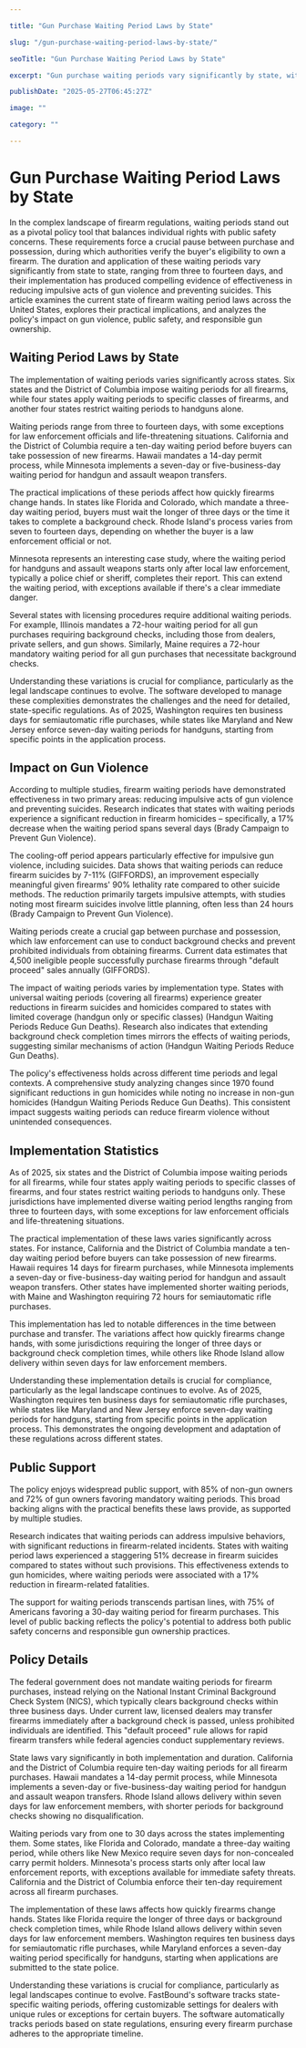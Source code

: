```yaml
---

title: "Gun Purchase Waiting Period Laws by State"

slug: "/gun-purchase-waiting-period-laws-by-state/"

seoTitle: "Gun Purchase Waiting Period Laws by State"

excerpt: "Gun purchase waiting periods vary significantly by state, with impacts on impulsive acts of gun violence and suicides. Understanding these policies is crucial for compliance amid evolving legal landscapes."

publishDate: "2025-05-27T06:45:27Z"

image: ""

category: ""

---
```



# Gun Purchase Waiting Period Laws by State

In the complex landscape of firearm regulations, waiting periods stand out as a pivotal policy tool that balances individual rights with public safety concerns. These requirements force a crucial pause between purchase and possession, during which authorities verify the buyer's eligibility to own a firearm. The duration and application of these waiting periods vary significantly from state to state, ranging from three to fourteen days, and their implementation has produced compelling evidence of effectiveness in reducing impulsive acts of gun violence and preventing suicides. This article examines the current state of firearm waiting period laws across the United States, explores their practical implications, and analyzes the policy's impact on gun violence, public safety, and responsible gun ownership.


## Waiting Period Laws by State

The implementation of waiting periods varies significantly across states. Six states and the District of Columbia impose waiting periods for all firearms, while four states apply waiting periods to specific classes of firearms, and another four states restrict waiting periods to handguns alone.

Waiting periods range from three to fourteen days, with some exceptions for law enforcement officials and life-threatening situations. California and the District of Columbia require a ten-day waiting period before buyers can take possession of new firearms. Hawaii mandates a 14-day permit process, while Minnesota implements a seven-day or five-business-day waiting period for handgun and assault weapon transfers.

The practical implications of these periods affect how quickly firearms change hands. In states like Florida and Colorado, which mandate a three-day waiting period, buyers must wait the longer of three days or the time it takes to complete a background check. Rhode Island's process varies from seven to fourteen days, depending on whether the buyer is a law enforcement official or not.

Minnesota represents an interesting case study, where the waiting period for handguns and assault weapons starts only after local law enforcement, typically a police chief or sheriff, completes their report. This can extend the waiting period, with exceptions available if there's a clear immediate danger.

Several states with licensing procedures require additional waiting periods. For example, Illinois mandates a 72-hour waiting period for all gun purchases requiring background checks, including those from dealers, private sellers, and gun shows. Similarly, Maine requires a 72-hour mandatory waiting period for all gun purchases that necessitate background checks.

Understanding these variations is crucial for compliance, particularly as the legal landscape continues to evolve. The software developed to manage these complexities demonstrates the challenges and the need for detailed, state-specific regulations. As of 2025, Washington requires ten business days for semiautomatic rifle purchases, while states like Maryland and New Jersey enforce seven-day waiting periods for handguns, starting from specific points in the application process.


## Impact on Gun Violence

According to multiple studies, firearm waiting periods have demonstrated effectiveness in two primary areas: reducing impulsive acts of gun violence and preventing suicides. Research indicates that states with waiting periods experience a significant reduction in firearm homicides – specifically, a 17% decrease when the waiting period spans several days (Brady Campaign to Prevent Gun Violence).

The cooling-off period appears particularly effective for impulsive gun violence, including suicides. Data shows that waiting periods can reduce firearm suicides by 7-11% (GIFFORDS), an improvement especially meaningful given firearms' 90% lethality rate compared to other suicide methods. The reduction primarily targets impulsive attempts, with studies noting most firearm suicides involve little planning, often less than 24 hours (Brady Campaign to Prevent Gun Violence).

Waiting periods create a crucial gap between purchase and possession, which law enforcement can use to conduct background checks and prevent prohibited individuals from obtaining firearms. Current data estimates that 4,500 ineligible people successfully purchase firearms through "default proceed" sales annually (GIFFORDS).

The impact of waiting periods varies by implementation type. States with universal waiting periods (covering all firearms) experience greater reductions in firearm suicides and homicides compared to states with limited coverage (handgun only or specific classes) (Handgun Waiting Periods Reduce Gun Deaths). Research also indicates that extending background check completion times mirrors the effects of waiting periods, suggesting similar mechanisms of action (Handgun Waiting Periods Reduce Gun Deaths).

The policy's effectiveness holds across different time periods and legal contexts. A comprehensive study analyzing changes since 1970 found significant reductions in gun homicides while noting no increase in non-gun homicides (Handgun Waiting Periods Reduce Gun Deaths). This consistent impact suggests waiting periods can reduce firearm violence without unintended consequences.


## Implementation Statistics

As of 2025, six states and the District of Columbia impose waiting periods for all firearms, while four states apply waiting periods to specific classes of firearms, and four states restrict waiting periods to handguns only. These jurisdictions have implemented diverse waiting period lengths ranging from three to fourteen days, with some exceptions for law enforcement officials and life-threatening situations.

The practical implementation of these laws varies significantly across states. For instance, California and the District of Columbia mandate a ten-day waiting period before buyers can take possession of new firearms. Hawaii requires 14 days for firearm purchases, while Minnesota implements a seven-day or five-business-day waiting period for handgun and assault weapon transfers. Other states have implemented shorter waiting periods, with Maine and Washington requiring 72 hours for semiautomatic rifle purchases.

This implementation has led to notable differences in the time between purchase and transfer. The variations affect how quickly firearms change hands, with some jurisdictions requiring the longer of three days or background check completion times, while others like Rhode Island allow delivery within seven days for law enforcement members.

Understanding these implementation details is crucial for compliance, particularly as the legal landscape continues to evolve. As of 2025, Washington requires ten business days for semiautomatic rifle purchases, while states like Maryland and New Jersey enforce seven-day waiting periods for handguns, starting from specific points in the application process. This demonstrates the ongoing development and adaptation of these regulations across different states.


## Public Support

The policy enjoys widespread public support, with 85% of non-gun owners and 72% of gun owners favoring mandatory waiting periods. This broad backing aligns with the practical benefits these laws provide, as supported by multiple studies.

Research indicates that waiting periods can address impulsive behaviors, with significant reductions in firearm-related incidents. States with waiting period laws experienced a staggering 51% decrease in firearm suicides compared to states without such provisions. This effectiveness extends to gun homicides, where waiting periods were associated with a 17% reduction in firearm-related fatalities.

The support for waiting periods transcends partisan lines, with 75% of Americans favoring a 30-day waiting period for firearm purchases. This level of public backing reflects the policy's potential to address both public safety concerns and responsible gun ownership practices.


## Policy Details

The federal government does not mandate waiting periods for firearm purchases, instead relying on the National Instant Criminal Background Check System (NICS), which typically clears background checks within three business days. Under current law, licensed dealers may transfer firearms immediately after a background check is passed, unless prohibited individuals are identified. This "default proceed" rule allows for rapid firearm transfers while federal agencies conduct supplementary reviews.

State laws vary significantly in both implementation and duration. California and the District of Columbia require ten-day waiting periods for all firearm purchases. Hawaii mandates a 14-day permit process, while Minnesota implements a seven-day or five-business-day waiting period for handgun and assault weapon transfers. Rhode Island allows delivery within seven days for law enforcement members, with shorter periods for background checks showing no disqualification.

Waiting periods vary from one to 30 days across the states implementing them. Some states, like Florida and Colorado, mandate a three-day waiting period, while others like New Mexico require seven days for non-concealed carry permit holders. Minnesota's process starts only after local law enforcement reports, with exceptions available for immediate safety threats. California and the District of Columbia enforce their ten-day requirement across all firearm purchases.

The implementation of these laws affects how quickly firearms change hands. States like Florida require the longer of three days or background check completion times, while Rhode Island allows delivery within seven days for law enforcement members. Washington requires ten business days for semiautomatic rifle purchases, while Maryland enforces a seven-day waiting period specifically for handguns, starting when applications are submitted to the state police.

Understanding these variations is crucial for compliance, particularly as legal landscapes continue to evolve. FastBound's software tracks state-specific waiting periods, offering customizable settings for dealers with unique rules or exceptions for certain buyers. The software automatically tracks periods based on state regulations, ensuring every firearm purchase adheres to the appropriate timeline.

